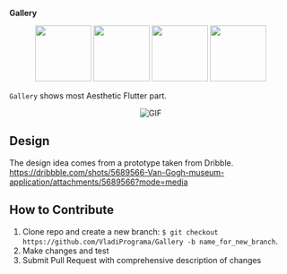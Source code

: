 **Gallery**
<p align="center">
<img width="100" src="https://img.shields.io/badge/plastic-legal-success">
<img width="100" src="https://img.shields.io/github/downloads/VladiPrograma/Gallery/total?color=Success">
 <img width="100" src="https://img.shields.io/github/repo-size/VladiPrograma/Gallery"> 
 <img width="100" src="https://img.shields.io/github/followers/VladiPrograma">
</p>


`Gallery` shows most Aesthetic Flutter part.

<p align="center"><img align="center" alt="GIF" src="https://cdn.dribbble.com/users/1744610/screenshots/5689566/attachments/1228979/___1_00000.png"/></p>

**Design**
---
The design idea comes from a prototype taken from Dribble. 
https://dribbble.com/shots/5689566-Van-Gogh-museum-application/attachments/5689566?mode=media

**How to Contribute**
---

1. Clone repo and create a new branch: `$ git checkout https://github.com/VladiPrograma/Gallery -b name_for_new_branch`.
2. Make changes and test
3. Submit Pull Request with comprehensive description of changes
